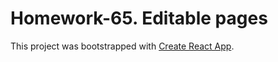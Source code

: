# Homework-65. Editable pages

This project was bootstrapped with [Create React App](https://github.com/facebook/create-react-app).
